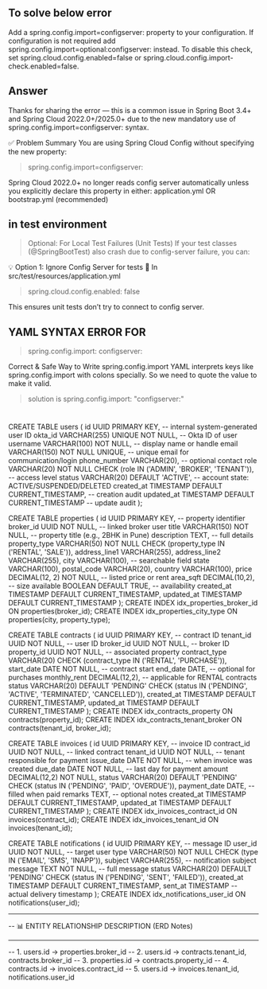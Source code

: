## To solve below error

Add a spring.config.import=configserver: property to your configuration.
If configuration is not required add spring.config.import=optional:configserver: instead.
To disable this check, set spring.cloud.config.enabled=false or
spring.cloud.config.import-check.enabled=false.

## Answer

Thanks for sharing the error — this is a common issue in Spring Boot 3.4+ and Spring Cloud 2022.0+/2025.0+ due to the
new mandatory use of spring.config.import=configserver: syntax.

✅ Problem Summary
You are using Spring Cloud Config without specifying the new property:

> spring.config.import=configserver:

Spring Cloud 2022.0+ no longer reads config server automatically unless you explicitly declare this property in either:
application.yml
OR bootstrap.yml (recommended)

## in test environment

> Optional: For Local Test Failures (Unit Tests)
> If your test classes (@SpringBootTest) also crash due to config-server failure, you can:

💡 Option 1: Ignore Config Server for tests
📄 In src/test/resources/application.yml

> spring.cloud.config.enabled: false

This ensures unit tests don’t try to connect to config server.

## YAML SYNTAX ERROR FOR

> spring.config.import: configserver:

Correct & Safe Way to Write spring.config.import
YAML interprets keys like spring.config.import with colons specially. So we need to quote the value to make it valid.
> solution is
> spring.config.import: "configserver:"

##

#

##

CREATE TABLE users (
id UUID PRIMARY KEY, -- internal system-generated user ID
okta_id VARCHAR(255) UNIQUE NOT NULL, -- Okta ID of user
username VARCHAR(100) NOT NULL, -- display name or handle
email VARCHAR(150) NOT NULL UNIQUE, -- unique email for communication/login
phone_number VARCHAR(20), -- optional contact
role VARCHAR(20) NOT NULL CHECK (role IN ('ADMIN', 'BROKER', 'TENANT')), -- access level
status VARCHAR(20) DEFAULT 'ACTIVE', -- account state: ACTIVE/SUSPENDED/DELETED
created_at TIMESTAMP DEFAULT CURRENT_TIMESTAMP, -- creation audit
updated_at TIMESTAMP DEFAULT CURRENT_TIMESTAMP -- update audit
);




CREATE TABLE properties (
id UUID PRIMARY KEY, -- property identifier
broker_id UUID NOT NULL, -- linked broker user
title VARCHAR(150) NOT NULL, -- property title (e.g., 2BHK in Pune)
description TEXT, -- full details
property_type VARCHAR(50) NOT NULL CHECK (property_type IN ('RENTAL', 'SALE')),
address_line1 VARCHAR(255),
address_line2 VARCHAR(255),
city VARCHAR(100), -- searchable field
state VARCHAR(100),
postal_code VARCHAR(20),
country VARCHAR(100),
price DECIMAL(12, 2) NOT NULL, -- listed price or rent
area_sqft DECIMAL(10,2), -- size
available BOOLEAN DEFAULT TRUE, -- availability
created_at TIMESTAMP DEFAULT CURRENT_TIMESTAMP,
updated_at TIMESTAMP DEFAULT CURRENT_TIMESTAMP
);
CREATE INDEX idx_properties_broker_id ON properties(broker_id);
CREATE INDEX idx_properties_city_type ON properties(city, property_type);



CREATE TABLE contracts (
id UUID PRIMARY KEY, -- contract ID
tenant_id UUID NOT NULL, -- user ID
broker_id UUID NOT NULL, -- broker ID
property_id UUID NOT NULL, -- associated property
contract_type VARCHAR(20) CHECK (contract_type IN ('RENTAL', 'PURCHASE')),
start_date DATE NOT NULL, -- contract start
end_date DATE, -- optional for purchases
monthly_rent DECIMAL(12,2), -- applicable for RENTAL contracts
status VARCHAR(20) DEFAULT 'PENDING' CHECK (status IN ('PENDING', 'ACTIVE', 'TERMINATED', 'CANCELLED')),
created_at TIMESTAMP DEFAULT CURRENT_TIMESTAMP,
updated_at TIMESTAMP DEFAULT CURRENT_TIMESTAMP
);
CREATE INDEX idx_contracts_property ON contracts(property_id);
CREATE INDEX idx_contracts_tenant_broker ON contracts(tenant_id, broker_id);




CREATE TABLE invoices (
id UUID PRIMARY KEY, -- invoice ID
contract_id UUID NOT NULL, -- linked contract
tenant_id UUID NOT NULL, -- tenant responsible for payment
issue_date DATE NOT NULL, -- when invoice was created
due_date DATE NOT NULL, -- last day for payment
amount DECIMAL(12,2) NOT NULL,
status VARCHAR(20) DEFAULT 'PENDING' CHECK (status IN ('PENDING', 'PAID', 'OVERDUE')),
payment_date DATE, -- filled when paid
remarks TEXT, -- optional notes
created_at TIMESTAMP DEFAULT CURRENT_TIMESTAMP,
updated_at TIMESTAMP DEFAULT CURRENT_TIMESTAMP
);
CREATE INDEX idx_invoices_contract_id ON invoices(contract_id);
CREATE INDEX idx_invoices_tenant_id ON invoices(tenant_id);



CREATE TABLE notifications (
id UUID PRIMARY KEY, -- message ID
user_id UUID NOT NULL, -- target user
type VARCHAR(50) NOT NULL CHECK (type IN ('EMAIL', 'SMS', 'INAPP')),
subject VARCHAR(255), -- notification subject
message TEXT NOT NULL, -- full message
status VARCHAR(20) DEFAULT 'PENDING' CHECK (status IN ('PENDING', 'SENT', 'FAILED')),
created_at TIMESTAMP DEFAULT CURRENT_TIMESTAMP,
sent_at TIMESTAMP -- actual delivery timestamp
);
CREATE INDEX idx_notifications_user_id ON notifications(user_id);



-- ---------------------------------------------
-- 📊 ENTITY RELATIONSHIP DESCRIPTION (ERD Notes)
-- ---------------------------------------------
-- 1. users.id         → properties.broker_id
-- 2. users.id         → contracts.tenant_id, contracts.broker_id
-- 3. properties.id    → contracts.property_id
-- 4. contracts.id     → invoices.contract_id
-- 5. users.id         → invoices.tenant_id, notifications.user_id



